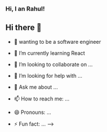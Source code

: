 <!--level 1: simple bio and stats-->

### Hi, I an Rahul!

## Hi there 👋

- 🔭 wanting to be a software engineer</br>

- 🌱 I’m currently learning React
- 👯 I’m looking to collaborate on ...
- 🤔 I’m looking for help with ...
- 💬 Ask me about ...
- 📫 How to reach me: ...
- 😄 Pronouns: ...
- ⚡ Fun fact: ...
-->



